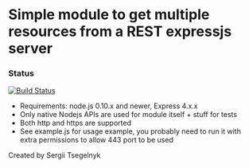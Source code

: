 # Simple module to get multiple resources from a REST expressjs server

### Status
[![Build Status](https://travis-ci.org/dr3am3r/node-multiresource.png)](https://travis-ci.org/dr3am3r/node-multiresource)

* Requirements: node.js 0.10.x and newer, Express 4.x.x
* Only native Nodejs APIs are used for module itself + stuff for tests
* Both http and https are supported
* See example.js for usage example, you probably need to run it with extra permissions to allow 443 port to be used

Created by Sergii Tsegelnyk